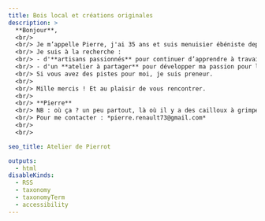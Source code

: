 ```yaml
---
title: Bois local et créations originales
description: >
  **Bonjour**, 
  <br/> 
  <br/> Je m’appelle Pierre, j'ai 35 ans et suis menuisier ébéniste depuis peu. 
  <br/> Je suis à la recherche :
  <br/> - d'**artisans passionnés** pour continuer d’apprendre à travailler le **bois massif** (escalier, portes, fenêtres, etc.)
  <br/> - d'un **atelier à partager** pour développer ma passion pour le *savoir-faire des charrons*.
  <br/> Si vous avez des pistes pour moi, je suis preneur.
  <br/>
  <br/> Mille mercis ! Et au plaisir de vous rencontrer.
  <br/> 
  <br/> **Pierre**
  <br/> NB : où ça ? un peu partout, là où il y a des cailloux à grimper de préférence :)
  <br/> Pour me contacter : *pierre.renault73@gmail.com*
  <br/> 
  <br/> 

seo_title: Atelier de Pierrot

outputs:
  - html
disableKinds:
  - RSS
  - taxonomy
  - taxonomyTerm
  - accessibility
---
```

